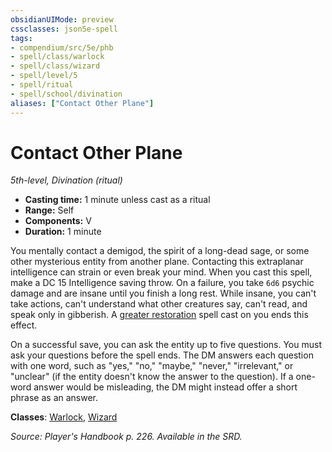 ```yaml
---
obsidianUIMode: preview
cssclasses: json5e-spell
tags:
- compendium/src/5e/phb
- spell/class/warlock
- spell/class/wizard
- spell/level/5
- spell/ritual
- spell/school/divination
aliases: ["Contact Other Plane"]
---
```

# Contact Other Plane
*5th-level, Divination (ritual)*  

- **Casting time:** 1 minute unless cast as a ritual
- **Range:** Self
- **Components:** V
- **Duration:** 1 minute

You mentally contact a demigod, the spirit of a long-dead sage, or some other mysterious entity from another plane. Contacting this extraplanar intelligence can strain or even break your mind. When you cast this spell, make a DC 15 Intelligence saving throw. On a failure, you take `6d6` psychic damage and are insane until you finish a long rest. While insane, you can't take actions, can't understand what other creatures say, can't read, and speak only in gibberish. A [greater restoration](/compendium/spells/greater-restoration.md) spell cast on you ends this effect.

On a successful save, you can ask the entity up to five questions. You must ask your questions before the spell ends. The DM answers each question with one word, such as "yes," "no," "maybe," "never," "irrelevant," or "unclear" (if the entity doesn't know the answer to the question). If a one-word answer would be misleading, the DM might instead offer a short phrase as an answer.

**Classes**: [Warlock](/compendium/classes/warlock.md), [Wizard](/compendium/classes/wizard.md)

*Source: Player's Handbook p. 226. Available in the SRD.*